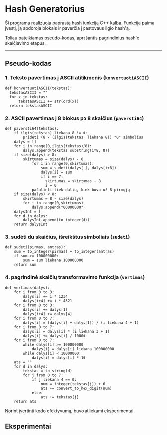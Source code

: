 # Hash Generatorius

Ši programa realizuoja paprastą hash funkciją C++ kalba.
Funkcija paima įvestį, ją apdoroja blokais ir paverčia į pastovaus ilgio hash'ą.

Toliau pateikiamas pseudo-kodas, aprašantis pagrindinius hash'o skaičiavimo etapus.

---

## Pseudo-kodas

### 1. Teksto pavertimas į ASCII atitikmenis (`konvertuotiASCII`)

    def konvertuotiASCII(tekstas):
      tekstasASCII = ""
      for x in tekstas:
          tekstasASCII += str(ord(x))
      return tekstasASCII

### 2. ASCII pavertimas į 8 blokus po 8 skaičius (`paversti64`)

    def paversti64(tekstas):
        if ilgis(tekstas) liekana 8 != 0:
            prideti (8 - (ilgis(tekstas) liekana 8)) "0" simbolius
        dalys = []
        for i in range(0,ilgis(tekstas)/8):
            dalys.append(tekstas substring(i*8, 8))
        if size(dalys) > 8:
            skirtumas = size(dalys) - 8
                for i in range(0,skirtumas):
                    sum = sudeti(dalys[i], dalys[i+8])
                    dalys[i] = sum
                    if i == 7:
                      skirtumas = skirtumas - 8
                      i = 0
                pašalinti tiek dalių, kiek buvo už 8 pirmųjų
        if size(dalys) < 8:
            skirtumas = 8 - size(dalys)
            for i in range(0,skirtumas)
                dalys.append("00000000")
        dalysInt = []
        for d in dalys:
            dalysInt.append(to_integer(d))
        return dalysInt

### 3. sudėti du skaičius, išreikštus simboliais (`sudeti`)

    def sudeti(pirmas, antras):
        sum = to_integer(pirmas) + to_integer(antras)
        if sum >= 100000000:
            sum = sum liekana 100000000
        return sum

### 4. pagrindinė skaičių transformavimo funkcija (`vertimas`)

    def vertimas(dalys):
        for i from 0 to 3:
            dalys[i] += i * 1234
            dalys[i+4] += i * 4321
        for i from 0 to 3:
            dalys[i] += dalys[1]
            dalys[i+4] += dalys[4]
        for i from 0 to 7:
            dalys[i] = (dalys[i] + dalys[1]) / (i liekana 4 + 1)
        for i from 0 to 7:
            dalys[i] = dalys[i] * (i liekana 3 + 1)
            dalys[i] += dalys[i] / 10000
        for i from 0 to 7:
            while dalys[i] >= 100000000:
                dalys[i] = dalys[i] liekana 100000000
            while dalys[i] < 10000000:
                dalys[i] = dalys[i] * 10
        ats = ""
        for d in dalys:
            tekstas = to_string(d)
            for j from 0 to 7:
                if j liekana 4 == 0:
                    num = integer(tekstas[j]) + 6
                    ats += convert_to_hex_digit(num)
                else:
                    ats += tekstas[j]
        return ats


Norint įvertinti kodo efektyvumą, buvo atliekami eksperimentai.

## Eksperimentai

